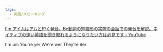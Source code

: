 ```yaml
---
tags:
  - 英語/スピーキング
---
```

[I'm アイムはアムと短く発音。Be動詞の短縮形の実際の会話での発音を解説。ネイティブの速い英語を聞き取れるようになりたい方は必見です - YouTube](https://www.youtube.com/watch?v=syoVAQ0Itjc)

I'm um
You're yer
We're wer
They're ðer

